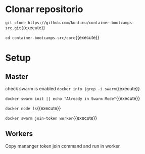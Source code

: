 # Clonar repositorio

`git clone https://github.com/kontinu/container-bootcamps-src.git`{{execute}}

`cd container-bootcamps-src/core`{{execute}}


# Setup


## Master

check swarm is enabled
`docker info |grep -i swarm`{{execute}}


`docker swarm init || echo "Already in Swarm Mode"`{{execute}}


`docker node ls`{{execute}}


`docker swarm join-token worker`{{execute}}

## Workers

Copy mananger token join command and run in worker



